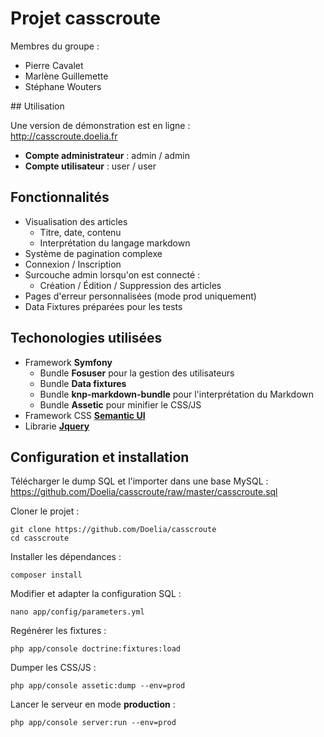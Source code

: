 # Projet casscroute

Membres du groupe :
- Pierre Cavalet
- Marlène Guillemette
- Stéphane Wouters

## Utilisation

Une version de démonstration est en ligne :  
http://casscroute.doelia.fr

- **Compte administrateur** : admin / admin
- **Compte utilisateur** : user / user

## Fonctionnalités

- Visualisation des articles
    - Titre, date, contenu
    - Interprétation du langage markdown
- Système de pagination complexe
- Connexion / Inscription
- Surcouche admin lorsqu'on est connecté :
    - Création / Édition / Suppression des articles
- Pages d'erreur personnalisées (mode prod uniquement)
- Data Fixtures préparées pour les tests

## Techonologies utilisées
- Framework **Symfony**
    - Bundle **Fosuser** pour la gestion des utilisateurs
    - Bundle **Data fixtures**
    - Bundle **knp-markdown-bundle** pour l'interprétation du Markdown
    - Bundle **Assetic** pour minifier le CSS/JS
- Framework CSS **[Semantic UI](http://semantic-ui.com/)**
- Librarie **[Jquery](https://jquery.com/)**

## Configuration et installation

Télécharger le dump SQL et l'importer dans une base MySQL :  
https://github.com/Doelia/casscroute/raw/master/casscroute.sql


Cloner le projet :
```
git clone https://github.com/Doelia/casscroute
cd casscroute
```

Installer les dépendances :
```
composer install
```

Modifier et adapter la configuration SQL :
```
nano app/config/parameters.yml
```

Regénérer les fixtures :
```
php app/console doctrine:fixtures:load
```

Dumper les CSS/JS :
```
php app/console assetic:dump --env=prod
```

Lancer le serveur en mode **production** :
```
php app/console server:run --env=prod
```
